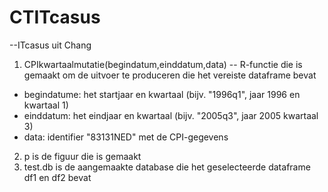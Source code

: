 # CTITcasus
--ITcasus uit Chang
1. CPIkwartaalmutatie(begindatum,einddatum,data) 
-- R-functie die is gemaakt om de uitvoer te produceren die het vereiste dataframe bevat
- begindatume: het startjaar en kwartaal (bijv. "1996q1", jaar 1996 en kwartaal 1)
- einddatum: het eindjaar en kwartaal (bijv. "2005q3", jaar 2005 kwartaal 3)
- data: identifier "83131NED" met de CPI-gegevens
2. p is de figuur die is gemaakt
3. test.db is de aangemaakte database die het geselecteerde dataframe df1 en df2 bevat

